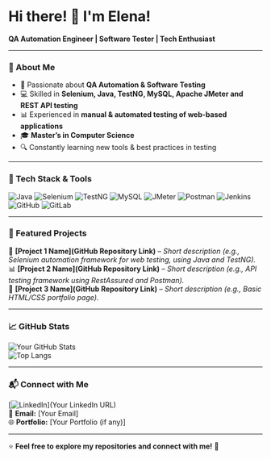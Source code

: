 ### <h1>Hi there! 👋 I'm Elena! </h1> 
**QA Automation Engineer | Software Tester | Tech Enthusiast**  

---  

### 🚀 About Me  
- 🎯 Passionate about **QA Automation & Software Testing**
- 💻 Skilled in **Selenium, Java, TestNG, MySQL, Apache JMeter and REST API testing**
- 📊 Experienced in **manual & automated testing of web-based applications**
- 🎓 **Master’s in Computer Science**
- 🔍 Constantly learning new tools & best practices in testing
  
---  

### 🔧 Tech Stack & Tools  

![Java](https://img.shields.io/badge/Java-ED8B00?style=for-the-badge&logo=java&logoColor=white)
![Selenium](https://img.shields.io/badge/Selenium-43B02A?style=for-the-badge&logo=selenium&logoColor=white)
![TestNG](https://img.shields.io/badge/TestNG-FF6F00?style=for-the-badge)
![MySQL](https://img.shields.io/badge/MySQL-4479A1?style=for-the-badge&logo=mysql&logoColor=white)
![JMeter](https://img.shields.io/badge/JMeter-D22128?style=for-the-badge&logo=apache-jmeter&logoColor=white)
![Postman](https://img.shields.io/badge/Postman-FF6C37?style=for-the-badge&logo=postman&logoColor=white)
![Jenkins](https://img.shields.io/badge/Jenkins-D24939?style=for-the-badge&logo=jenkins&logoColor=white)
![GitHub](https://img.shields.io/badge/GitHub-181717?style=for-the-badge&logo=github&logoColor=white)
![GitLab](https://img.shields.io/badge/GitLab-FC6D26?style=for-the-badge&logo=gitlab&logoColor=white)

---  

### 📌 Featured Projects  
🚀 **[Project 1 Name](GitHub Repository Link)** – *Short description (e.g., Selenium automation framework for web testing, using Java and TestNG).*  
📊 **[Project 2 Name](GitHub Repository Link)** – *Short description (e.g., API testing framework using RestAssured and Postman).*  
📝 **[Project 3 Name](GitHub Repository Link)** – *Short description (e.g., Basic HTML/CSS portfolio page).*  

---  

### 📈 GitHub Stats  
![Your GitHub Stats](https://github-readme-stats.vercel.app/api?username=YourGitHubUsername&show_icons=true&theme=radical)  
![Top Langs](https://github-readme-stats.vercel.app/api/top-langs/?username=YourGitHubUsername&layout=compact&theme=radical)  

---  

### 📬 Connect with Me  
[![LinkedIn](https://img.shields.io/badge/LinkedIn-0A66C2?style=for-the-badge&logo=linkedin&logoColor=white)](Your LinkedIn URL)  
📩 **Email:** [Your Email]  
🌐 **Portfolio:** [Your Portfolio (if any)]  

---  

⭐ **Feel free to explore my repositories and connect with me!** 🚀




